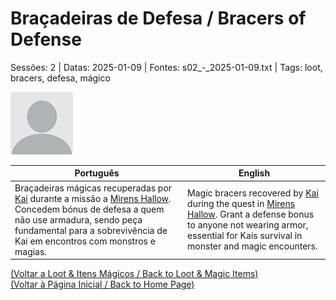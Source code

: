 
# Braçadeiras de Defesa / Bracers of Defense

Sessões: 2 | Datas: 2025-01-09 | Fontes: s02_-_2025-01-09.txt | Tags: loot, bracers, defesa, mágico

![Braçadeiras de Defesa](docs/dm/loot/blank.png)

| Português | English |
|-----------|---------|
| Braçadeiras mágicas recuperadas por [Kai](kai.md) durante a missão a [Mirens Hallow](mirens_hallow.md). Concedem bónus de defesa a quem não use armadura, sendo peça fundamental para a sobrevivência de Kai em encontros com monstros e magias. | Magic bracers recovered by [Kai](kai.md) during the quest in [Mirens Hallow](mirens_hallow.md). Grant a defense bonus to anyone not wearing armor, essential for Kais survival in monster and magic encounters. |

[(Voltar a Loot & Itens Mágicos / Back to Loot & Magic Items)](loot.md)  
[(Voltar à Página Inicial / Back to Home Page)](home.md)



















